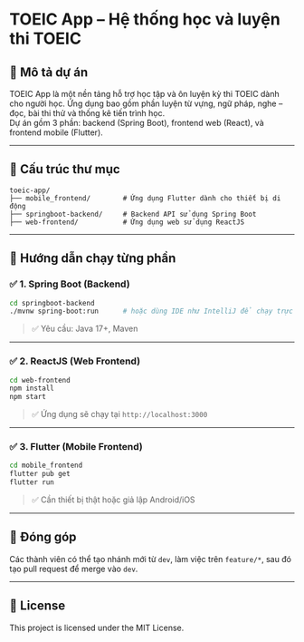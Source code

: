 
# TOEIC App – Hệ thống học và luyện thi TOEIC

## 🧠 Mô tả dự án

TOEIC App là một nền tảng hỗ trợ học tập và ôn luyện kỳ thi TOEIC dành cho người học. Ứng dụng bao gồm phần luyện từ vựng, ngữ pháp, nghe – đọc, bài thi thử và thống kê tiến trình học.  
Dự án gồm 3 phần: backend (Spring Boot), frontend web (React), và frontend mobile (Flutter).

---

## 📁 Cấu trúc thư mục

```
toeic-app/
├── mobile_frontend/        # Ứng dụng Flutter dành cho thiết bị di động
├── springboot-backend/     # Backend API sử dụng Spring Boot
├── web-frontend/           # Ứng dụng web sử dụng ReactJS
```

---

## 🚀 Hướng dẫn chạy từng phần

### ✅ 1. Spring Boot (Backend)

```bash
cd springboot-backend
./mvnw spring-boot:run      # hoặc dùng IDE như IntelliJ để chạy trực tiếp
```

> ✅ Yêu cầu: Java 17+, Maven

---

### ✅ 2. ReactJS (Web Frontend)

```bash
cd web-frontend
npm install
npm start
```

> ✅ Ứng dụng sẽ chạy tại `http://localhost:3000`

---

### ✅ 3. Flutter (Mobile Frontend)

```bash
cd mobile_frontend
flutter pub get
flutter run
```

> ✅ Cần thiết bị thật hoặc giả lập Android/iOS

---

## 👥 Đóng góp

Các thành viên có thể tạo nhánh mới từ `dev`, làm việc trên `feature/*`, sau đó tạo pull request để merge vào `dev`.

---

## 📄 License

This project is licensed under the MIT License.
